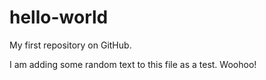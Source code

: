 # hello-world
My first repository on GitHub.

I am adding some random text to this file as a test. Woohoo!
